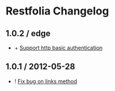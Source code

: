 # Restfolia Changelog

## 1.0.2 / edge

* \+ [Support http basic authentication](https://github.com/rogerleite/restfolia/commit/372aa40b9b2f4df35b7c30ed70534fc99e3b3233)

## 1.0.1 / 2012-05-28

* ! [Fix bug on links method](https://github.com/rogerleite/restfolia/issues/4)

